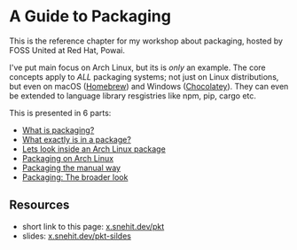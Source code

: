 # A Guide to Packaging

This is the reference chapter for my workshop about packaging, hosted by FOSS United at Red Hat, Powai.

I've put main focus on Arch Linux, but its is _only_ an example. The core concepts apply to _ALL_ packaging systems; not just on Linux distributions, but even on macOS ([Homebrew](https://brew.sh/)) and Windows ([Chocolatey](https://chocolatey.org/)). They can even be extended to language library resgistries like npm, pip, cargo etc.

This is presented in 6 parts:

- [What is packaging?](./what-is-packaging.md)
- [What exactly is in a package?](./what-exactly-is-in-a-package.md)
- [Lets look inside an Arch Linux package](./look-inside-arch-linux-package.md)
- [Packaging on Arch Linux](./packaging-on-arch.md)
- [Packaging the manual way](./packaging-the-manual-way.md)
- [Packaging: The broader look](./packaging-broader-look.md)

## Resources

- short link to this page: [x.snehit.dev/pkt](https://x.snehit.dev/pkt)
- slides: [x.snehit.dev/pkt-sildes](https://x.snehit.dev/pkt-sildes)
